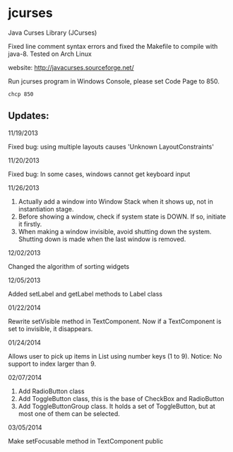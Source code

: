 jcurses
=======

Java Curses Library (JCurses)

Fixed line comment syntax errors and fixed the Makefile to compile with java-8. Tested on Arch Linux

website: http://javacurses.sourceforge.net/

Run jcurses program in Windows Console, please set Code Page to 850.
```
chcp 850
```

Updates:
------------------

11/19/2013

Fixed bug: using multiple layouts causes 'Unknown LayoutConstraints'

11/20/2013

Fixed bug: In some cases, windows cannot get keyboard input

11/26/2013

1. Actually add a window into Window Stack when it shows up, not in instantiation stage.
2. Before showing a window, check if system state is DOWN. If so, initiate it firstly.
3. When making a window invisible, avoid shutting down the system. Shutting down is made when the last window is removed.

12/02/2013

Changed the algorithm of sorting widgets

12/05/2013

Added setLabel and getLabel methods to Label class

01/22/2014

Rewrite setVisible method in TextComponent.
Now if a TextComponent is set to invisible, it disappears.

01/24/2014

Allows user to pick up items in List using number keys (1 to 9).
Notice: No support to index larger than 9.

02/07/2014

1. Add RadioButton class
2. Add ToggleButton class, this is the base of CheckBox and RadioButton
3. Add ToggleButtonGroup class. It holds a set of ToggleButton, but at most one of them can be selected.

03/05/2014

Make setFocusable method in TextComponent public
